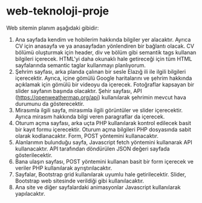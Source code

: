 # web-teknoloji-proje
Web sitemin planım aşağıdaki gibidir: 
1.	Ana sayfada kendim ve hobilerim hakkında bilgiler yer alacaktır. Ayrıca CV için anasayfa ve ya anasayfadan yönlendiren bir bağlantı olacak. CV  bölümü oluşturmak için header, div ve bölüm gibi semantik tags kullanan bilgileri içerecek. HTML'yi daha okunaklı hale getireceği için tüm HTML sayfalarında semantic taglar kullanmayı planlıyorum.
2.	Şehrim sayfası, arka planda çalınan bir sesle Elazığ ili ile ilgili bilgileri içerecektir. Ayrıca, içine gömülü Google haritalarını ve şehrim hakkında açıklamak için gömülü bir videoyu da içerecek. Fotoğraflar kapsayan bir slider sayfanın başında olacaktır. Şehir sayfası, API (https://openweathermap.org/api) kullanılarak şehrimin mevcut hava durumunu da gösterecektir. 
3.	Mirasımla ilgili sayfa, mirasımla ilgili görüntüler ve slider içerecektir. Ayrıca mirasım hakkında bilgi veren paragraflar da içerecek. 
4.	Oturum açma sayfası, arka uçta PHP kullanılarak kontrol edilecek basit bir kayıt formu içerecektir. Oturum açma bilgileri PHP dosyasında sabit olarak kodlanacaktır. Form, POST yöntemini kullanacaktır. 
5.	Alanlarımın bulunduğu sayfa, Javascript fetch yöntemini kullanarak API	 kullanacaktır. API tarafından döndürülen JSON değeri sayfada gösterilecektir. 
6.	Bana ulaşın sayfası, POST yöntemini kullanan basit bir form içerecek ve veriler PHP kullanılarak ayrıştırılacaktır. 
7.	Sayfalar, Bootstrap grid kullanılarak uyumlu hale getirilecektir. Slider, Bootstrap web sitesinde verildiği gibi kullanılacaktır. 
8.	Ana site ve diğer sayfalardaki animasyonlar Javascript kullanılarak yapılacaktır. 

